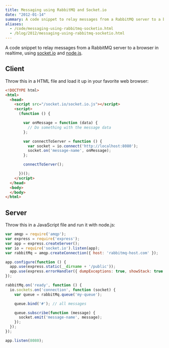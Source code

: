 ```yaml
---
title: Messaging using RabbitMQ and Socket.io
date: "2012-01-14"
summary: A code snippet to relay messages from a RabbitMQ server to a browser in realtime, using socket.io and Node.js.
aliases:
  - /code/messaging-using-rabbitmq-socketio.html
  - /blog/2012/messaging-using-rabbitmq-socketio.html
---
```


A code snippet to relay messages from a RabbitMQ server to a browser in realtime, using [socket.io](http://socket.io) and [node.js](http://nodejs.org).

## Client

Throw this in a HTML file and load it up in your favorite web browser:

```html
<!DOCTYPE html>
<html>
  <head>
    <script src="/socket.io/socket.io.js"></script>
    <script>
      (function () {

        var onMessage = function (data) {
          // Do something with the message data
        };

        var connectToServer = function () {
          var socket = io.connect('http://localhost:8080');
          socket.on('message-name', onMessage);
        };

        connectToServer();

      })();
    </script>
  </head>
  <body>
  </body>
</html>
```

## Server

Throw this in a JavaScript file and run it with node.js:

```javascript
var amqp = require('amqp');
var express = require('express');
var app = express.createServer();
var io = require('socket.io').listen(app);
var rabbitMq = amqp.createConnection({ host: 'rabbitmq-host.com' });

app.configure(function () {
  app.use(express.static(__dirname + '/public'));
  app.use(express.errorHandler({ dumpExceptions: true, showStack: true }));
});

rabbitMq.on('ready', function () {
  io.sockets.on('connection', function (socket) {
    var queue = rabbitMq.queue('my-queue');

    queue.bind('#'); // all messages

    queue.subscribe(function (message) {
      socket.emit('message-name', message);
    });
  });
});

app.listen(8080);
```
